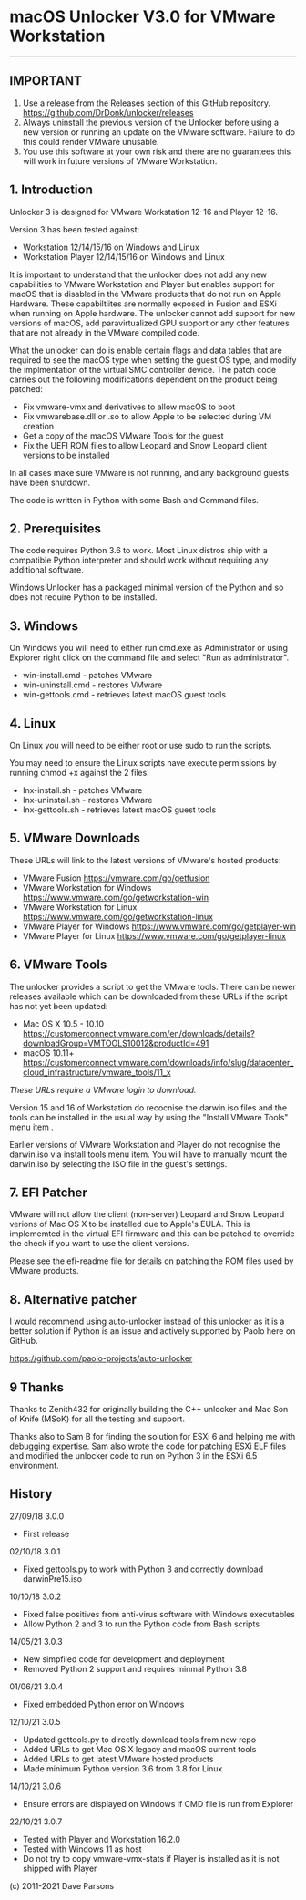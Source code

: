 # macOS Unlocker V3.0 for VMware Workstation


---
**IMPORTANT**
---
1. Use a release from the Releases section of this GitHub repository. https://github.com/DrDonk/unlocker/releases
2. Always uninstall the previous version of the Unlocker before using a new version or 
running an update on the VMware software. Failure to do this could render VMware unusable. 
3. You use this software at your own risk and there are no guarantees this will work 
in future versions of VMware Workstation.

## 1. Introduction
Unlocker 3 is designed for VMware Workstation 12-16 and Player 12-16.

Version 3 has been tested against:

* Workstation 12/14/15/16 on Windows and Linux
* Workstation Player 12/14/15/16 on Windows and Linux


It is important to understand that the unlocker does not add any new capabilities to VMware Workstation and Player
but enables support for macOS that is disabled in the VMware products that do not run on Apple Hardware. 
These capabiltiites are normally exposed in Fusion and ESXi when running on Apple hardware. The unlocker cannot add 
support for new versions of macOS, add paravirtualized GPU support or any other features that are not already in the
VMware compiled code.

What the unlocker can do is enable certain flags and data tables that are required to see the macOS type when setting 
the guest OS type, and modify the implmentation of the virtual SMC controller device.
The patch code carries out the following modifications dependent on the product
being patched:

* Fix vmware-vmx and derivatives to allow macOS to boot
* Fix vmwarebase.dll or .so to allow Apple to be selected during VM creation
* Get a copy of the macOS VMware Tools for the guest
* Fix the UEFI ROM files to allow Leopard and Snow Leopard client versions to be installed

In all cases make sure VMware is not running, and any background guests have been shutdown.

The code is written in Python with some Bash and Command files.

## 2. Prerequisites
The code requires Python 3.6 to work. Most Linux distros ship with a compatible
Python interpreter and should work without requiring any additional software.

Windows Unlocker has a packaged minimal version of the Python and so does not require Python to be installed.


## 3. Windows
On Windows you will need to either run cmd.exe as Administrator or using
Explorer right click on the command file and select "Run as administrator".

- win-install.cmd   - patches VMware
- win-uninstall.cmd - restores VMware
- win-gettools.cmd  - retrieves latest macOS guest tools

## 4. Linux
On Linux you will need to be either root or use sudo to run the scripts.

You may need to ensure the Linux scripts have execute permissions
by running chmod +x against the 2 files.

- lnx-install.sh   - patches VMware
- lnx-uninstall.sh - restores VMware
- lnx-gettools.sh  - retrieves latest macOS guest tools
   

## 5. VMware Downloads

These URLs will link to the latest versions of VMware's hosted products:

* VMware Fusion https://vmware.com/go/getfusion
* VMware Workstation for Windows https://www.vmware.com/go/getworkstation-win
* VMware Workstation for Linux https://www.vmware.com/go/getworkstation-linux
* VMware Player for Windows https://www.vmware.com/go/getplayer-win
* VMware Player for Linux https://www.vmware.com/go/getplayer-linux

## 6. VMware Tools
The unlocker provides a script to get the VMware tools. There can be newer releases available which can be downloaded
from these URLs if the script has not yet been updated:

* Mac OS X 10.5 - 10.10 https://customerconnect.vmware.com/en/downloads/details?downloadGroup=VMTOOLS10012&productId=491
* macOS 10.11+ https://customerconnect.vmware.com/downloads/info/slug/datacenter_cloud_infrastructure/vmware_tools/11_x

_These URLs require a VMware login to download._

Version 15 and 16 of Workstation do recocnise the darwin.iso files and the tools can be installed in the usual way by 
using the "Install VMware Tools" menu item .

Earlier versions of VMware Workstation and Player do not recognise the darwin.iso via install tools menu item.
You will have to manually mount the darwin.iso by selecting the ISO file in the guest's settings.

## 7. EFI Patcher

VMware will not allow the client (non-server) Leopard and Snow Leopard verions of Mac OS X to be installed due to 
Apple's EULA. This is implememted in the virtual EFI firmware and this can be patched to override the check if you 
want to use the client versions.

Please see the efi-readme file for details on patching the ROM files used by VMware products.

## 8. Alternative patcher
I would recommend using auto-unlocker instead of this unlocker as it is a better solution if Python is an issue and
actively supported by Paolo here on GitHub.

https://github.com/paolo-projects/auto-unlocker


## 9 Thanks
Thanks to Zenith432 for originally building the C++ unlocker and Mac Son of Knife
(MSoK) for all the testing and support.

Thanks also to Sam B for finding the solution for ESXi 6 and helping me with
debugging expertise. Sam also wrote the code for patching ESXi ELF files and
modified the unlocker code to run on Python 3 in the ESXi 6.5 environment.


## History
27/09/18 3.0.0
- First release

02/10/18 3.0.1
- Fixed gettools.py to work with Python 3 and correctly download darwinPre15.iso

10/10/18 3.0.2 
- Fixed false positives from anti-virus software with Windows executables   
- Allow Python 2 and 3 to run the Python code from Bash scripts

14/05/21 3.0.3
- New simpfiled code for development and deployment
- Removed Python 2 support and requires minmal Python 3.8

01/06/21 3.0.4
- Fixed embedded Python error on Windows

12/10/21 3.0.5
- Updated gettools.py to directly download tools from new repo
- Added URLs to get Mac OS X legacy and macOS current tools
- Added URLs to get latest VMware hosted products
- Made minimum Python version 3.6 from 3.8 for Linux

14/10/21 3.0.6
- Ensure errors are displayed on Windows if CMD file is run from Explorer

22/10/21 3.0.7
- Tested with Player and Workstation 16.2.0
- Tested with Windows 11 as host
- Do not try to copy vmware-vmx-stats if Player is installed as it is not shipped with Player

(c) 2011-2021 Dave Parsons
